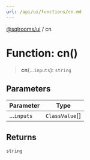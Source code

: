 ```yaml
---
url: /api/ui/functions/cn.md
---
```

[@sqlrooms/ui](../index.md) / cn

# Function: cn()

> **cn**(...`inputs`): `string`

## Parameters

| Parameter | Type |
| ------ | ------ |
| ...`inputs` | `ClassValue`\[] |

## Returns

`string`
